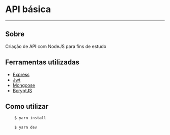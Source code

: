 <h1>
API básica
</h1>

---
## Sobre
Criação de API com NodeJS para fins de estudo

## Ferramentas utilizadas

- [Express](#http://expressjs.com/en/5x/api.html#app.use)
- [Jwt](#https://github.com/auth0/node-jsonwebtoken#readme)
- [Mongoose](#https://mongoosejs.com/docs/guide.html)
- [BcryptJS](#https://www.npmjs.com/package/bcryptjs)

## Como utilizar

```bash
    $ yarn install
    
    $ yarn dev

```

